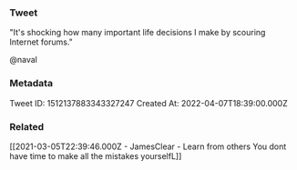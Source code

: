 ### Tweet
"It's shocking how many important life decisions I make by scouring Internet forums."

@naval

### Metadata
Tweet ID: 1512137883343327247
Created At: 2022-04-07T18:39:00.000Z

### Related
[[2021-03-05T22:39:46.000Z - JamesClear - Learn from others You dont have time to make all the mistakes yourselfL]]

